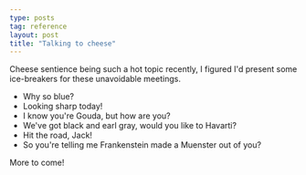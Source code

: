 ```yaml
---
type: posts
tag: reference
layout: post
title: "Talking to cheese"
---
```


Cheese sentience being such a hot topic recently, I figured I'd present some ice-breakers for these unavoidable meetings.

* Why so blue?
* Looking sharp today!
* I know you're Gouda, but how are you?
* We've got black and earl gray, would you like to Havarti?
* Hit the road, Jack!
* So you're telling me Frankenstein made a Muenster out of you?

More to come!

<!--
more cheeses to make fun of later
cheddar
brie
asiago
mozzarella
buratta
pepperjack
cotija
cottage
cream
feta
gorgonzola
gruyere
parmesan
ricotta
romano
string
-->
